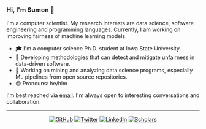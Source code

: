 ### Hi, I'm Sumon 👋

I'm a computer scientist. My research interests are data science, software engineering and programming languages. Currently, I am working on improving fairness of machine learning models.

- 🎓 I'm a computer science Ph.D. student at Iowa State University.
- 🔭 Developing methodologies that can detect and mitigate unfairness in data-driven software.
- 🌱 Working on mining and analyzing data science programs, especially ML pipelines from open source repositories.
- 😄 Pronouns: he/him

I'm best reached via [email](http://www.cs.iastate.edu/~sumon). I'm always open to interesting conversations and collaboration.

---
<p align="center">
	<a href="https://github.com/sumonbis"><img src="https://img.shields.io/badge/GitHub--_.svg?style=social&logo=GitHub" alt="GitHub"></a>
                            <a href="https://twitter.com/sumonbis"><img src="https://img.shields.io/badge/Twitter--_.svg?style=social&logo=Twitter" alt="Twitter"></a>
                            <a href="https://www.linkedin.com/in/sumonb"><img src="https://img.shields.io/badge/LinkedIn--_.svg?style=social&logo=linkedin" alt="LinkedIn"></a>
                            <a href="https://scholar.google.com/citations?hl=en&user=OK8S3cEAAAAJ&view_op=list_works&authuser=1&sortby=pubdate"><img src="https://img.shields.io/badge/Citations-63-_.svg?style=social&logo=google-scholar" alt="Scholars"></a>
</p>
